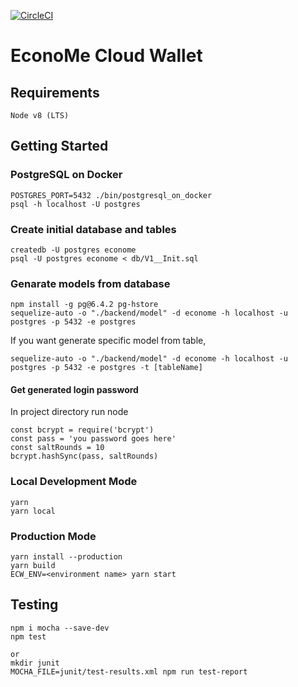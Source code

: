 [![CircleCI](https://circleci.com/gh/Ineeza/EconoMeCloudWallet.png?style=shield&circle-token=9015a64658bf6efb3602cddbf2eae547456731c3)](https://circleci.com/gh/Ineeza/EconoMeCloudWallet)

# EconoMe Cloud Wallet

## Requirements
```
Node v8 (LTS)
```

## Getting Started
### PostgreSQL on Docker
```
POSTGRES_PORT=5432 ./bin/postgresql_on_docker
psql -h localhost -U postgres
```

### Create initial database and tables
```
createdb -U postgres econome
psql -U postgres econome < db/V1__Init.sql
```

### Genarate models from database
```
npm install -g pg@6.4.2 pg-hstore
sequelize-auto -o "./backend/model" -d econome -h localhost -u postgres -p 5432 -e postgres
```
If you want generate specific model from table,
```
sequelize-auto -o "./backend/model" -d econome -h localhost -u postgres -p 5432 -e postgres -t [tableName]
```

#### Get generated login password
In project directory run node
```
const bcrypt = require('bcrypt')
const pass = 'you password goes here'
const saltRounds = 10
bcrypt.hashSync(pass, saltRounds)
```

### Local Development Mode
```
yarn
yarn local
```

### Production Mode
```
yarn install --production
yarn build
ECW_ENV=<environment name> yarn start
```

## Testing
```
npm i mocha --save-dev
npm test

or
mkdir junit
MOCHA_FILE=junit/test-results.xml npm run test-report
```
